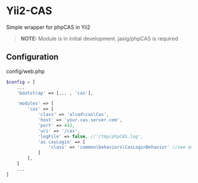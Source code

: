 # Yii2-CAS
Simple wrapper for phpCAS in Yii2

> **NOTE:** Module is in initial development.
 jasig/phpCAS is required

## Configuration



config/web.php
```php
$config = [
	...
	'bootstrap' => [... , 'cas'],

	'modules' => [
        'cas' => [
            'class' => 'alcad\cas\Cas',
            'host' => 'your.cas.server.com',
            'port' => 443,
            'uri' => '/cas',
            'logFile' => false, //'/tmp/phpCAS.log',
            'as casLogin' => [
                'class' => 'common\behaviors\CasLoginBehavior' //see example
            ]
        ],
	]
	...
]
```

